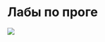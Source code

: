 # Лабы по проге
![](https://i.kym-cdn.com/photos/images/original/001/682/665/3fa.jpghttps://i.kym-cdn.com/photos/images/original/001/682/665/3fa.jpg)
